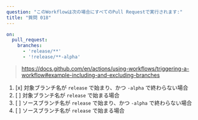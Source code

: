 ```yaml
---
question: "このWorkflowは次の場合にすべてのPull Requestで実行されます:"
title: "質問 018"
---
```


```yaml
on:
  pull_request:
    branches:
      - 'release/**'
      - '!release/**-alpha'
```
> https://docs.github.com/en/actions/using-workflows/triggering-a-workflow#example-including-and-excluding-branches
1. [x] 対象ブランチ名が `release` で始まり、かつ `-alpha` で終わらない場合
1. [ ] 対象ブランチ名が `release` で始まる場合
1. [ ] ソースブランチ名が `release` で始まり、かつ `-alpha` で終わらない場合
1. [ ] ソースブランチ名が `release` で始まる場合